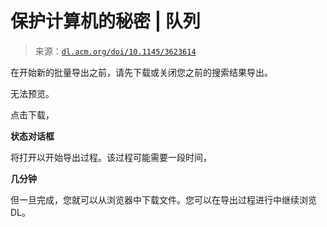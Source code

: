 <!--yml

分类：未分类

日期：2024-05-27 15:22:15

-->

# 保护计算机的秘密 | 队列

> 来源：[`dl.acm.org/doi/10.1145/3623614`](https://dl.acm.org/doi/10.1145/3623614)

在开始新的批量导出之前，请先下载或关闭您之前的搜索结果导出。

无法预览。

点击下载，

**状态对话框**

将打开以开始导出过程。该过程可能需要一段时间，

**几分钟**

但一旦完成，您就可以从浏览器中下载文件。您可以在导出过程进行中继续浏览 DL。
